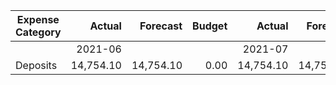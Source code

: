 | Expense Category| Actual | Forecast | Budget  |Actual | Forecast  | Budget  |Actual | Forecast | Budget  |Actual | Forecast  | Budget  |
| ----------------| -----: | -------: | ------: |-----: | --------: | ------: |-----: | -------: | ------: |-----: | --------: | ------: |
| |2021-06 | | | 2021-07 | | |2021-08 | | |  2021-09 | | |
|Deposits|14,754.10|14,754.10|0.00|14,754.10|14,754.10|0.00|14,754.10|14,754.10|0.00|14,754.10|14,754.10|0.00|
